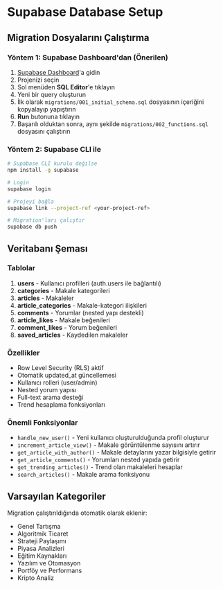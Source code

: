 # Supabase Database Setup

## Migration Dosyalarını Çalıştırma

### Yöntem 1: Supabase Dashboard'dan (Önerilen)

1. [Supabase Dashboard](https://app.supabase.com)'a gidin
2. Projenizi seçin
3. Sol menüden **SQL Editor**'e tıklayın
4. Yeni bir query oluşturun
5. İlk olarak `migrations/001_initial_schema.sql` dosyasının içeriğini kopyalayıp yapıştırın
6. **Run** butonuna tıklayın
7. Başarılı olduktan sonra, aynı şekilde `migrations/002_functions.sql` dosyasını çalıştırın

### Yöntem 2: Supabase CLI ile

```bash
# Supabase CLI kurulu değilse
npm install -g supabase

# Login
supabase login

# Projeyi bağla
supabase link --project-ref <your-project-ref>

# Migration'ları çalıştır
supabase db push
```

## Veritabanı Şeması

### Tablolar

1. **users** - Kullanıcı profilleri (auth.users ile bağlantılı)
2. **categories** - Makale kategorileri
3. **articles** - Makaleler
4. **article_categories** - Makale-kategori ilişkileri
5. **comments** - Yorumlar (nested yapı destekli)
6. **article_likes** - Makale beğenileri
7. **comment_likes** - Yorum beğenileri
8. **saved_articles** - Kaydedilen makaleler

### Özellikler

- Row Level Security (RLS) aktif
- Otomatik updated_at güncellemesi
- Kullanıcı rolleri (user/admin)
- Nested yorum yapısı
- Full-text arama desteği
- Trend hesaplama fonksiyonları

### Önemli Fonksiyonlar

- `handle_new_user()` - Yeni kullanıcı oluşturulduğunda profil oluşturur
- `increment_article_view()` - Makale görüntülenme sayısını artırır
- `get_article_with_author()` - Makale detaylarını yazar bilgisiyle getirir
- `get_article_comments()` - Yorumları nested yapıda getirir
- `get_trending_articles()` - Trend olan makaleleri hesaplar
- `search_articles()` - Makale arama fonksiyonu

## Varsayılan Kategoriler

Migration çalıştırıldığında otomatik olarak eklenir:
- Genel Tartışma
- Algoritmik Ticaret
- Strateji Paylaşımı
- Piyasa Analizleri
- Eğitim Kaynakları
- Yazılım ve Otomasyon
- Portföy ve Performans
- Kripto Analiz